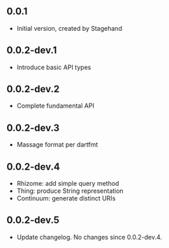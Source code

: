## 0.0.1

- Initial version, created by Stagehand

## 0.0.2-dev.1

- Introduce basic API types

## 0.0.2-dev.2

- Complete fundamental API

## 0.0.2-dev.3

- Massage format per dartfmt

## 0.0.2-dev.4

- Rhizome: add simple query method
- Thing: produce String representation
- Continuum: generate distinct URIs

## 0.0.2-dev.5

- Update changelog. No changes since 0.0.2-dev.4.
